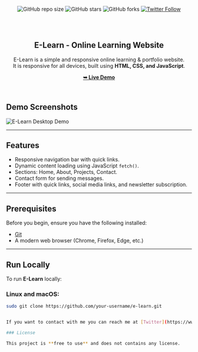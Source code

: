 <div align="center">
  
  ![GitHub repo size](https://img.shields.io/github/repo-size/your-username/e-learn)
  ![GitHub stars](https://img.shields.io/github/stars/your-username/e-learn?style=social)
  ![GitHub forks](https://img.shields.io/github/forks/your-username/e-learn?style=social)
  [![Twitter Follow](https://img.shields.io/twitter/follow/your_twitter_username?style=social)](https://twitter.com/intent/follow?screen_name=your_twitter_username)

  <br />
  <br />

  <h2 align="center">E-Learn - Online Learning Website</h2>

  E-Learn is a simple and responsive online learning & portfolio website. <br />
  It is responsive for all devices, built using **HTML, CSS, and JavaScript**.

  <a href="https://yourusername.github.io/e-learn/"><strong>➥ Live Demo</strong></a>

</div>

<br />

## Demo Screenshots

![E-Learn Desktop Demo](./readme-images/desktop.png "Desktop Demo")

---

## Features

- Responsive navigation bar with quick links.
- Dynamic content loading using JavaScript `fetch()`.
- Sections: Home, About, Projects, Contact.
- Contact form for sending messages.
- Footer with quick links, social media links, and newsletter subscription.

---

## Prerequisites

Before you begin, ensure you have the following installed:

- [Git](https://git-scm.com/downloads)  
- A modern web browser (Chrome, Firefox, Edge, etc.)

---

## Run Locally

To run **E-Learn** locally:

### Linux and macOS:
```bash
sudo git clone https://github.com/your-username/e-learn.git


If you want to contact with me you can reach me at [Twitter](https://www.twitter.com/codewithsadee).

### License

This project is **free to use** and does not contains any license.
